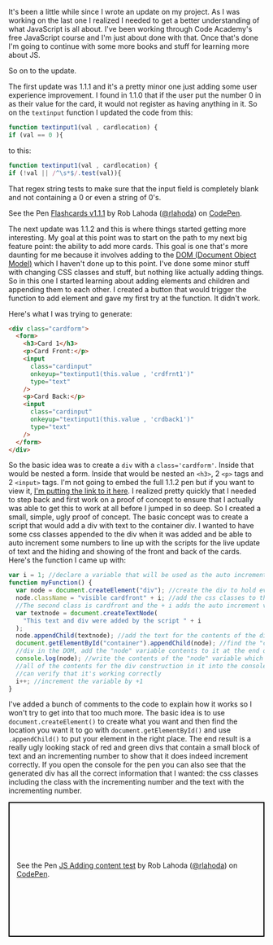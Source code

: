 It's been a little while since I wrote an update on my project. As I was working on the last one I realized I needed to get a better understanding of what JavaScript is all about. I've been working through Code Academy's free JavaScript course and I'm just about done with that. Once that's done I'm going to continue with some more books and stuff for learning more about JS.

So on to the update.

The first update was 1.1.1 and it's a pretty minor one just adding some user experience improvement. I found in 1.1.0 that if the user put the number 0 in as their value for the card, it would not register as having anything in it. So on the `textinput` function I updated the code from this:

```javascript
function textinput1(val , cardlocation) {
if (val == 0 ){
```

to this:

```javascript
function textinput1(val , cardlocation) {
if (!val || /^\s*$/.test(val)){
```

That regex string tests to make sure that the input field is completely blank and not containing a 0 or even a string of 0's.

<p class="codepen" data-height="266" data-theme-id="0" data-slug-hash="greKwB" data-default-tab="html,result" data-user="rlahoda" data-embed-version="2">See the Pen <a href="http://codepen.io/rlahoda/pen/greKwB/">Flashcards v1.1.1</a> by Rob Lahoda (<a href="http://codepen.io/rlahoda">@rlahoda</a>) on <a href="http://codepen.io">CodePen</a>.</p>
<script src="//assets.codepen.io/assets/embed/ei.js" async=""></script>

The next update was 1.1.2 and this is where things started getting more interesting. My goal at this point was to start on the path to my next big feature point: the ability to add more cards. This goal is one that's more daunting for me because it involves adding to the [DOM (Document Object Model)](http://www.w3schools.com/js/js_htmldom.asp) which I haven't done up to this point. I've done some minor stuff with changing CSS classes and stuff, but nothing like actually adding things. So in this one I started learning about adding elements and children and appending them to each other. I created a button that would trigger the function to add element and gave my first try at the function. It didn't work.

Here's what I was trying to generate:

```html
<div class="cardform">
  <form>
    <h3>Card 1</h3>
    <p>Card Front:</p>
    <input
      class="cardinput"
      onkeyup="textinput1(this.value , 'crdfrnt1')"
      type="text"
    />
    <p>Card Back:</p>
    <input
      class="cardinput"
      onkeyup="textinput1(this.value , 'crdback1')"
      type="text"
    />
  </form>
</div>
```

So the basic idea was to create a `div` with a `class='cardform'`. Inside that would be nested a form. Inside that would be nested an `<h3>`, 2 `<p>` tags and 2 `<input>` tags. I'm not going to embed the full 1.1.2 pen but if you want to view it, [I'm putting the link to it here](http://codepen.io/rlahoda/pen/EKLBOp?editors=1010). I realized pretty quickly that I needed to step back and first work on a proof of concept to ensure that I actually was able to get this to work at all before I jumped in so deep. So I created a small, simple, ugly proof of concept. The basic concept was to create a script that would add a div with text to the container div. I wanted to have some css classes appended to the div when it was added and be able to auto increment some numbers to line up with the scripts for the live update of text and the hiding and showing of the front and back of the cards. Here's the function I came up with:

```javascript
var i = 1; //declare a variable that will be used as the auto increment value
function myFunction() {
  var node = document.createElement("div"); //create the div to hold everything
  node.className = "visible cardfront" + i; //add the css classes to the div.
  //The second class is cardfront and the + i adds the auto increment value to it
  var textnode = document.createTextNode(
    "This text and div were added by the script " + i
  );
  node.appendChild(textnode); //add the text for the contents of the div
  document.getElementById("container").appendChild(node); //find the "container"
  //div in the DOM, add the "node" variable contents to it at the end of the div
  console.log(node); //write the contents of the "node" variable which contains
  //all of the contents for the div construction in it into the console so I
  //can verify that it's working correctly
  i++; //increment the variable by +1
}
```

I've added a bunch of comments to the code to explain how it works so I won't try to get into that too much more. The basic idea is to use `document.createElement()` to create what you want and then find the location you want it to go with `document.getElementById()` and use `.appendChild()` to put your element in the right place. The end result is a really ugly looking stack of red and green divs that contain a small block of text and an incrementing number to show that it does indeed increment correctly. If you open the console for the pen you can also see that the generated div has all the correct information that I wanted: the css classes including the class with the incrementing number and the text with the incrementing number.

<p class="codepen" data-height="265" data-theme-id="0" data-default-tab="js,result" data-user="rlahoda" data-slug-hash="EKRZjv" style="height: 265px; box-sizing: border-box; display: flex; align-items: center; justify-content: center; border: 2px solid black; margin: 1em 0; padding: 1em;" data-pen-title="JS Adding content test">
  <span>See the Pen <a href="https://codepen.io/rlahoda/pen/EKRZjv/">
  JS Adding content test</a> by Rob Lahoda (<a href="https://codepen.io/rlahoda">@rlahoda</a>)
  on <a href="https://codepen.io">CodePen</a>.</span>
</p>
<script async src="https://static.codepen.io/assets/embed/ei.js"></script>
